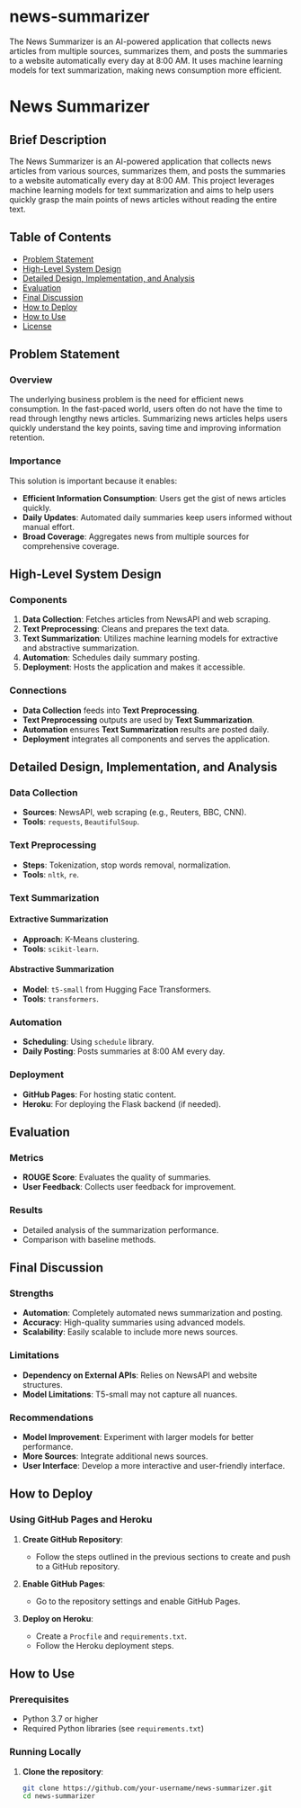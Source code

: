# news-summarizer
The News Summarizer is an AI-powered application that collects news articles from multiple sources, summarizes them, and posts the summaries to a website automatically every day at 8:00 AM. It uses machine learning models for text summarization, making news consumption more efficient.

# News Summarizer

## Brief Description

The News Summarizer is an AI-powered application that collects news articles from various sources, summarizes them, and posts the summaries to a website automatically every day at 8:00 AM. This project leverages machine learning models for text summarization and aims to help users quickly grasp the main points of news articles without reading the entire text.

## Table of Contents

- [Problem Statement](#problem-statement)
- [High-Level System Design](#high-level-system-design)
- [Detailed Design, Implementation, and Analysis](#detailed-design-implementation-and-analysis)
- [Evaluation](#evaluation)
- [Final Discussion](#final-discussion)
- [How to Deploy](#how-to-deploy)
- [How to Use](#how-to-use)
- [License](#license)

## Problem Statement

### Overview

The underlying business problem is the need for efficient news consumption. In the fast-paced world, users often do not have the time to read through lengthy news articles. Summarizing news articles helps users quickly understand the key points, saving time and improving information retention.

### Importance

This solution is important because it enables:
- **Efficient Information Consumption**: Users get the gist of news articles quickly.
- **Daily Updates**: Automated daily summaries keep users informed without manual effort.
- **Broad Coverage**: Aggregates news from multiple sources for comprehensive coverage.

## High-Level System Design

### Components

1. **Data Collection**: Fetches articles from NewsAPI and web scraping.
2. **Text Preprocessing**: Cleans and prepares the text data.
3. **Text Summarization**: Utilizes machine learning models for extractive and abstractive summarization.
4. **Automation**: Schedules daily summary posting.
5. **Deployment**: Hosts the application and makes it accessible.

### Connections

- **Data Collection** feeds into **Text Preprocessing**.
- **Text Preprocessing** outputs are used by **Text Summarization**.
- **Automation** ensures **Text Summarization** results are posted daily.
- **Deployment** integrates all components and serves the application.

## Detailed Design, Implementation, and Analysis

### Data Collection

- **Sources**: NewsAPI, web scraping (e.g., Reuters, BBC, CNN).
- **Tools**: `requests`, `BeautifulSoup`.

### Text Preprocessing

- **Steps**: Tokenization, stop words removal, normalization.
- **Tools**: `nltk`, `re`.

### Text Summarization

#### Extractive Summarization

- **Approach**: K-Means clustering.
- **Tools**: `scikit-learn`.

#### Abstractive Summarization

- **Model**: `t5-small` from Hugging Face Transformers.
- **Tools**: `transformers`.

### Automation

- **Scheduling**: Using `schedule` library.
- **Daily Posting**: Posts summaries at 8:00 AM every day.

### Deployment

- **GitHub Pages**: For hosting static content.
- **Heroku**: For deploying the Flask backend (if needed).

## Evaluation

### Metrics

- **ROUGE Score**: Evaluates the quality of summaries.
- **User Feedback**: Collects user feedback for improvement.

### Results

- Detailed analysis of the summarization performance.
- Comparison with baseline methods.

## Final Discussion

### Strengths

- **Automation**: Completely automated news summarization and posting.
- **Accuracy**: High-quality summaries using advanced models.
- **Scalability**: Easily scalable to include more news sources.

### Limitations

- **Dependency on External APIs**: Relies on NewsAPI and website structures.
- **Model Limitations**: T5-small may not capture all nuances.

### Recommendations

- **Model Improvement**: Experiment with larger models for better performance.
- **More Sources**: Integrate additional news sources.
- **User Interface**: Develop a more interactive and user-friendly interface.

## How to Deploy

### Using GitHub Pages and Heroku

1. **Create GitHub Repository**:
   - Follow the steps outlined in the previous sections to create and push to a GitHub repository.

2. **Enable GitHub Pages**:
   - Go to the repository settings and enable GitHub Pages.

3. **Deploy on Heroku**:
   - Create a `Procfile` and `requirements.txt`.
   - Follow the Heroku deployment steps.

## How to Use

### Prerequisites

- Python 3.7 or higher
- Required Python libraries (see `requirements.txt`)

### Running Locally

1. **Clone the repository**:
   ```bash
   git clone https://github.com/your-username/news-summarizer.git
   cd news-summarizer
